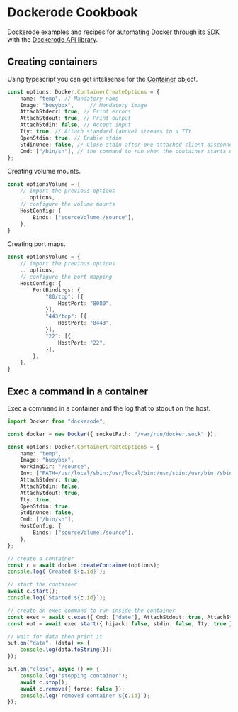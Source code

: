 # Dockerode Cookbook

Dockerode examples and recipes for automating [Docker](https://www.docker.com/) through its [SDK](https://docs.docker.com/engine/api/v1.37) with the [Dockerode API library](https://github.com/apocas/dockerode).

## Creating containers

Using typescript you can get intelisense for the [Container](https://docs.docker.com/engine/api/v1.37/#operation/ContainerCreate) object.

```ts
const options: Docker.ContainerCreateOptions = {
    name: "temp", // Mandatory name
    Image: "busybox",     // Mandatory image
    AttachStderr: true, // Print errors
    AttachStdout: true, // Print output
    AttachStdin: false, // Accept input
    Tty: true, // Attach standard (above) streams to a TTY
    OpenStdin: true, // Enable stdin
    StdinOnce: false, // Close stdin after one attached client disconnects
    Cmd: ["/bin/sh"], // the command to run when the container starts up
};
```

Creating volume mounts.

```ts
const optionsVolume = {
    // import the previous options
    ...options,
    // configure the volume mounts
    HostConfig: {
        Binds: ["sourceVolume:/source"],
    },
}
```

Creating port maps.

```ts
const optionsVolume = {
    // import the previous options
    ...options,
    // configure the port mapping
    HostConfig: {
        PortBindings: {
            "80/tcp": [{
                HostPort: "8080",
            }],
            "443/tcp": [{
                HostPort: "8443",
            }],
            "22": [{
                HostPort: "22",
            }],
        },
    },
}
```

## Exec a command in a container

Exec a command in a container and the log that to stdout on the host.

```ts
import Docker from "dockerode";

const docker = new Docker({ socketPath: "/var/run/docker.sock" });

const options: Docker.ContainerCreateOptions = {
    name: "temp",
    Image: "busybox",
    WorkingDir: "/source",
    Env: ["PATH=/usr/local/sbin:/usr/local/bin:/usr/sbin:/usr/bin:/sbin:/bin"],
    AttachStderr: true,
    AttachStdin: false,
    AttachStdout: true,
    Tty: true,
    OpenStdin: true,
    StdinOnce: false,
    Cmd: ["/bin/sh"],
    HostConfig: {
        Binds: ["sourceVolume:/source"],
    },
};

// create a container
const c = await docker.createContainer(options);
console.log(`Created ${c.id}`);

// start the container
await c.start();
console.log(`Started ${c.id}`);

// create an exec command to run inside the container
const exec = await c.exec({ Cmd: ["date"], AttachStdout: true, AttachStdin: false });
const out = await exec.start({ hijack: false, stdin: false, Tty: true });

// wait for data then print it
out.on("data", (data) => {
    console.log(data.toString());
});

out.on("close", async () => {
    console.log("stopping container");
    await c.stop();
    await c.remove({ force: false });
    console.log(`removed container ${c.id}`);
});
```
